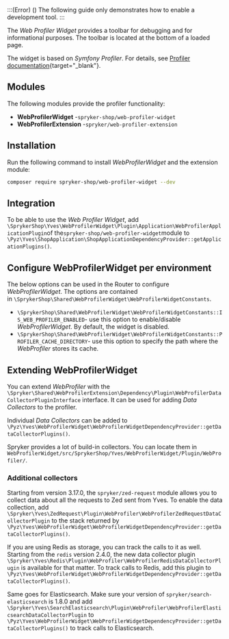 :::(Error) ()
The following guide only demonstrates how to enable a development tool.
:::

The _Web Profiler Widget_ provides a toolbar for debugging and for informational purposes. The toolbar is located at the bottom of a loaded page.

The widget is based on _Symfony Profiler_. For details, see [Profiler documentation](https://symfony.com/doc/current/profiler.html){target="_blank"}.

## Modules

The following modules provide the profiler functionality:

*   **WebProfilerWidget** -`spryker-shop/web-profiler-widget`
*   **WebProfilerExtension** -`spryker/web-profiler-extension`

## Installation

Run the following command to install _WebProfilerWidget_ and the extension module:
```Bash
composer require spryker-shop/web-profiler-widget --dev
```
## Integration

To be able to use the _Web Profiler Widget_, add `\SprykerShop\Yves\WebProfilerWidget\Plugin\Application\WebProfilerApplicationPlugin`of the`spryker-shop/web-profiler-widget`module to `\Pyz\Yves\ShopApplication\ShopApplicationDependencyProvider::getApplicationPlugins()`.

## Configure WebProfilerWidget per environment

The below options can be used in the Router to configure _WebProfilerWidget_. The options are contained in `\SprykerShop\Shared\WebProfilerWidget\WebProfilerWidgetConstants`.

*   `\SprykerShop\Shared\WebProfilerWidget\WebProfilerWidgetConstants::IS_WEB_PROFILER_ENABLED`\- use this option to enable/disable _WebProfilerWidget_. By default, the widget is disabled.
*   `\SprykerShop\Shared\WebProfilerWidget\WebProfilerWidgetConstants::PROFILER_CACHE_DIRECTORY`\- use this option to specify the path where the _WebProfiler_ stores its cache.

## Extending WebProfilerWidget

You can extend _WebProfiler_ with the `\Spryker\Shared\WebProfilerExtension\Dependency\Plugin\WebProfilerDataCollectorPluginInterface` interface. It can be used for adding _Data Collectors_ to the profiler.

Individual _Data Collectors_ can be added to `\Pyz\Yves\WebProfilerWidget\WebProfilerWidgetDependencyProvider::getDataCollectorPlugins()`.

Spryker provides a lot of build-in collectors. You can locate them in `WebProfilerWidget/src/SprykerShop/Yves/WebProfilerWidget/Plugin/WebProfiler/`.

### Additional collectors
Starting from version 3.17.0, the `spryker/zed-request` module allows you to collect data about all the requests to Zed sent from Yves. 
To enable the data collection, add `\Spryker\Yves\ZedRequest\Plugin\WebProfiler\WebProfilerZedRequestDataCollectorPlugin` to the stack returned by `\Pyz\Yves\WebProfilerWidget\WebProfilerWidgetDependencyProvider::getDataCollectorPlugins()`.

If you are using Redis as storage, you can track the calls to it as well. Starting from the `redis` version 2.4.0, the new data collector plugin `\Spryker\Yves\Redis\Plugin\WebProfiler\WebProfilerRedisDataCollectorPlugin` is available for that matter. To track calls to Redis, add this plugin to  `\Pyz\Yves\WebProfilerWidget\WebProfilerWidgetDependencyProvider::getDataCollectorPlugins()`.

Same goes for Elasticsearch. Make sure your version of `spryker/search-elasticsearch` is 1.8.0 and add `\Spryker\Yves\SearchElasticsearch\Plugin\WebProfiler\WebProfilerElasticsearchDataCollectorPlugin` to  `\Pyz\Yves\WebProfilerWidget\WebProfilerWidgetDependencyProvider::getDataCollectorPlugins()` to track calls to Elasticsearch.
